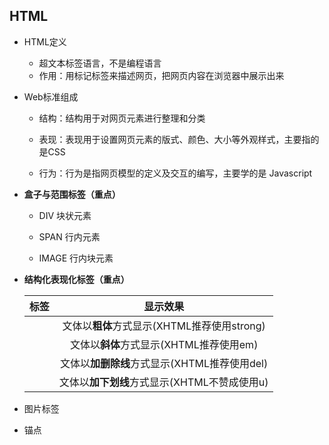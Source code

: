 ## HTML

- HTML定义

  - 超文本标签语言，不是编程语言
  - 作用：用标记标签来描述网页，把网页内容在浏览器中展示出来

- Web标准组成

  - 结构：结构用于对网页元素进行整理和分类

  - 表现：表现用于设置网页元素的版式、颜色、大小等外观样式，主要指的是CSS

  - 行为：行为是指网页模型的定义及交互的编写，主要学的是 Javascript

- **盒子与范围标签（重点）**

  - DIV 块状元素

  - SPAN 行内元素

  - IMAGE 行内块元素

- **结构化表现化标签（重点）**

  |           标签           |                   显示效果                   |
  | :----------------------: | :------------------------------------------: |
  | <b></b><strong></strong> | 文体以**粗体**方式显示(XHTML推荐使用strong)  |
  |     <i></i><em></em>     |   文体以**斜体**方式显示(XHTML推荐使用em)    |
  |    <s></s><del></del>    | 文体以**加删除线**方式显示(XHTML推荐使用del) |
  |    <u></u><ins></ins>    | 文体以**加下划线**方式显示(XHTML不赞成使用u) |

- 图片标签

- 锚点


